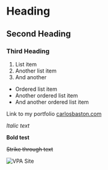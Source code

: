 # Heading

## Second Heading

### Third Heading

1. List item
2. Another list item
3. And another

* Ordered list item
* Another ordered list item
* And another ordered list item

Link to my portfolio [carlosbaston.com](http://carlosbaston.com)

*Italic text*

**Bold test**

~~Strike through text~~

![VPA Site](http://carlosbaston.com/assets/img/vegaspoolaction-mobile+pc.png "Vegas Pool Action")

